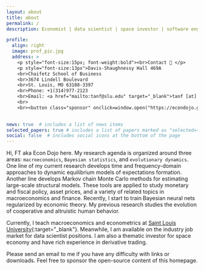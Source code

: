 ```yaml
---
layout: about
title: about
permalink: /
description: Economist | data scientist | space investor | software engineer.

profile:
  align: right
  image: prof_pic.jpg
  address: > 
    <p style="font-size:15px; font-weight:bold"><br>Contact 📮 </p>
    <p style="font-size:13px">Davis-Shaughnessy Hall 469A
    <br>Chaifetz School of Business
    <br>3674 Lindell Boulevard
    <br>St. Louis, MO 63108-3397
    <br>Phone: +1(314)977-2123
    <br>Email: <a href="mailto:tanf@slu.edu" target="_blank">tanf [at] slu.edu </a>
    <br>
    <br><button class="sponsor" onclick=window.open("https://econdojo.github.io/assets/img/sponsor.jpg","demo","width=800,height=800,left=500,top=200,toolbar=0,status=0,")>💚 Sponsor</button></p>
    

news: true  # includes a list of news items
selected_papers: true # includes a list of papers marked as "selected={true}"
social: false  # includes social icons at the bottom of the page
---
```


Hi, FT aka Econ Dojo here. My research agenda is organized around three areas: `macroeconomics`, `Bayesian statistics`, and `evolutionary dynamics`. One line of my current research develops time and frequency-domain approaches to dynamic equilibrium models of expectations formation. Another line develops Markov chain Monte Carlo methods for estimating large-scale structural models. These tools are applied to study monetary and fiscal policy, asset prices, and a variety of related topics in macroeconomics and finance. Recently, I start to train Bayesian neural nets regularized by economic theory. My previous research studies the evolution of cooperative and altruistic human behavior.

Currently, I teach macroeconomics and econometrics at [Saint Louis University](https://twitter.com/SLU_Official){:target="\_blank"}. Meanwhile, I am available on the industry job market for data scientist positions. I am also a thematic investor for space economy and have rich experience in derivative trading.

Please send an email to me if you have any difficulty with links or downloads. Feel free to sponsor the open-source content of this homepage.

<style>
.sponsor {
  background-color: #008CBA;
  border-radius: 12px;
  transition-duration: 0.4s;
  border: none;
  color: white;
  padding: 10px 24px;
  text-align: center;
  text-decoration: none;
  display: inline-block;
  font-size: 15px;
  margin: 4px 2px;
  cursor: pointer;
}

.sponsor:hover {
  box-shadow: 0 12px 16px 0 rgba(0,0,0,0.24), 0 17px 50px 0 rgba(0,0,0,0.19);
}
</style>